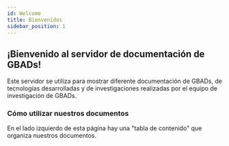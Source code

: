 ```yaml
---
id: Welcome
title: Bienvenidos
sidebar_position: 1
---
```



<h2>¡Bienvenido al servidor de documentación de GBADs!</h2>

<p>Este servidor se utiliza para mostrar diferente documentación de GBADs, de tecnologías desarrolladas y de investigaciones realizadas por el equipo de investigación de GBADs.</p>

<h3>Cómo utilizar nuestros documentos</h3>

<p>En el lado izquierdo de esta página hay una "tabla de contenido" que organiza nuestros documentos.</p>

